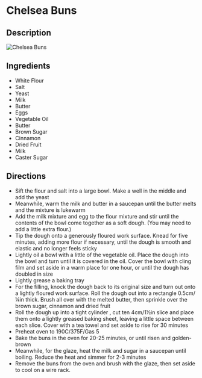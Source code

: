 # Chelsea Buns

## Description
![Chelsea Buns](https://www.themealdb.com/images/media/meals/vqpwrv1511723001.jpg "Chelsea Buns")

## Ingredients
- White Flour
- Salt
- Yeast
- Milk
- Butter
- Eggs
- Vegetable Oil
- Butter
- Brown Sugar
- Cinnamon
- Dried Fruit
- Milk
- Caster Sugar

## Directions
- Sift the flour and salt into a large bowl. Make a well in the middle and add the yeast
- Meanwhile, warm the milk and butter in a saucepan until the butter melts and the mixture is lukewarm
- Add the milk mixture and egg to the flour mixture and stir until the contents of the bowl come together as a soft dough. (You may need to add a little extra flour.)
- Tip the dough onto a generously floured work surface. Knead for five minutes, adding more flour if necessary, until the dough is smooth and elastic and no longer feels sticky
- Lightly oil a bowl with a little of the vegetable oil. Place the dough into the bowl and turn until it is covered in the oil. Cover the bowl with cling film and set aside in a warm place for one hour, or until the dough has doubled in size
- Lightly grease a baking tray
- For the filling, knock the dough back to its original size and turn out onto a lightly floured work surface. Roll the dough out into a rectangle 0.5cm/¼in thick. Brush all over with the melted butter, then sprinkle over the brown sugar, cinnamon and dried fruit
- Roll the dough up into a tight cylinder , cut ten 4cm/1½in slice and place them onto a lightly greased baking sheet, leaving a little space between each slice. Cover with a tea towel and set aside to rise for 30 minutes
- Preheat oven to 190C/375F/Gas 5
- Bake the buns in the oven for 20-25 minutes, or until risen and golden-brown
- Meanwhile, for the glaze, heat the milk and sugar in a saucepan until boiling. Reduce the heat and simmer for 2-3 minutes
- Remove the buns from the oven and brush with the glaze, then set aside to cool on a wire rack.
